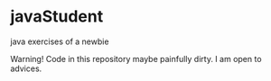 # javaStudent
java exercises of a newbie

Warning!
Code in this repository maybe painfully dirty.
I am open to advices.
